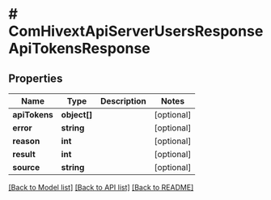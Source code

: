 # # ComHivextApiServerUsersResponseApiTokensResponse

## Properties

Name | Type | Description | Notes
------------ | ------------- | ------------- | -------------
**apiTokens** | **object[]** |  | [optional]
**error** | **string** |  | [optional]
**reason** | **int** |  | [optional]
**result** | **int** |  | [optional]
**source** | **string** |  | [optional]

[[Back to Model list]](../../README.md#models) [[Back to API list]](../../README.md#endpoints) [[Back to README]](../../README.md)
